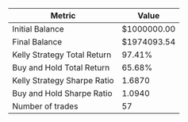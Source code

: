 | Metric | Value |
| --- | --- |
| Initial Balance | $1000000.00 |
| Final Balance | $1974093.54 |
| Kelly Strategy Total Return | 97.41% |
| Buy and Hold Total Return | 65.68% |
| Kelly Strategy Sharpe Ratio | 1.6870 |
| Buy and Hold Sharpe Ratio | 1.0940 |
| Number of trades | 57 |
